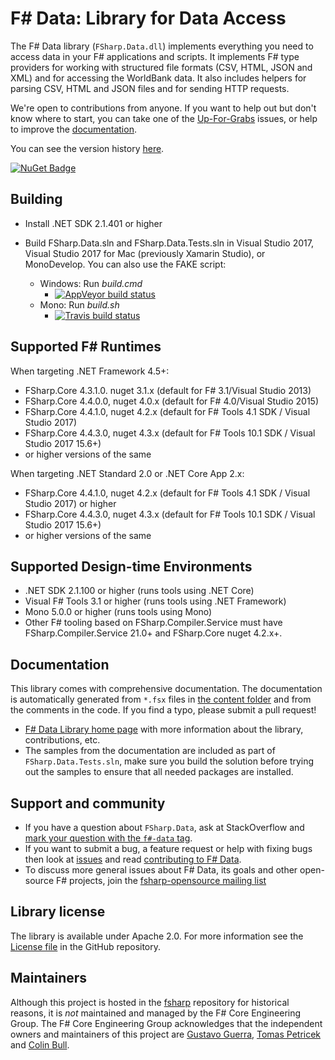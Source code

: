 # F# Data: Library for Data Access

The F# Data library (`FSharp.Data.dll`) implements everything you need to access data in your F# applications 
and scripts. It implements F# type providers for working with structured file formats (CSV, HTML, JSON and XML) and 
for accessing the WorldBank data. It also includes helpers for parsing CSV, HTML and JSON files and for sending HTTP requests.

We're open to contributions from anyone. If you want to help out but don't know where to start, you can take one of the [Up-For-Grabs](https://github.com/fsharp/FSharp.Data/labels/up-for-grabs) issues, or help to improve the [documentation][3].

You can see the version history [here](RELEASE_NOTES.md).

[![NuGet Badge](http://img.shields.io/nuget/v/FSharp.Data.svg?style=flat)](https://www.nuget.org/packages/FSharp.Data)

## Building

- Install .NET SDK 2.1.401 or higher
- Build FSharp.Data.sln and FSharp.Data.Tests.sln in Visual Studio 2017, Visual Studio 2017 for Mac (previously Xamarin Studio), or MonoDevelop. You can also use the FAKE script:

  * Windows: Run *build.cmd* 
    * [![AppVeyor build status](https://ci.appveyor.com/api/projects/status/vlw9avsb91rjfy39)](https://ci.appveyor.com/project/ovatsus/fsharp-data)
  * Mono: Run *build.sh*
    * [![Travis build status](https://travis-ci.org/fsharp/FSharp.Data.svg)](https://travis-ci.org/fsharp/FSharp.Data)

## Supported F# Runtimes

When targeting .NET Framework 4.5+:

- FSharp.Core 4.3.1.0. nuget 3.1.x (default for F# 3.1/Visual Studio 2013)
- FSharp.Core 4.4.0.0, nuget 4.0.x (default for F# 4.0/Visual Studio 2015)
- FSharp.Core 4.4.1.0, nuget 4.2.x (default for F# Tools 4.1 SDK / Visual Studio 2017)
- FSharp.Core 4.4.3.0, nuget 4.3.x (default for F# Tools 10.1 SDK / Visual Studio 2017 15.6+)
- or higher versions of the same

When targeting .NET Standard 2.0 or .NET Core App 2.x:

- FSharp.Core 4.4.1.0, nuget 4.2.x (default for F# Tools 4.1 SDK / Visual Studio 2017) or higher
- FSharp.Core 4.4.3.0, nuget 4.3.x (default for F# Tools 10.1 SDK / Visual Studio 2017 15.6+)
- or higher versions of the same

## Supported Design-time Environments

- .NET SDK 2.1.100 or higher (runs tools using .NET Core)
- Visual F# Tools 3.1 or higher (runs tools using .NET Framework)
- Mono 5.0.0 or higher (runs tools using Mono)
- Other F# tooling based on FSharp.Compiler.Service must have FSharp.Compiler.Service 21.0+ and FSharp.Core nuget 4.2.x+.

## Documentation 

This library comes with comprehensive documentation. The documentation is 
automatically generated from `*.fsx` files in [the content folder][2] and from the comments in the code. If you find a typo, please submit a pull request! 
 - [F# Data Library home page][3] with more information about the library, contributions, etc.
 - The samples from the documentation are included as part of `FSharp.Data.Tests.sln`, make sure you build the
solution before trying out the samples to ensure that all needed packages are installed.

## Support and community

 - If you have a question about `FSharp.Data`, ask at StackOverflow and [mark your question with the `f#-data` tag](http://stackoverflow.com/questions/tagged/f%23-data). 
 - If you want to submit a bug, a feature request or help with fixing bugs then look at [issues](https://github.com/fsharp/FSharp.Data/issues) and read [contributing to F# Data](https://github.com/fsharp/FSharp.Data/blob/master/CONTRIBUTING.md).
 - To discuss more general issues about F# Data, its goals and other open-source F# projects, join the [fsharp-opensource mailing list](http://groups.google.com/group/fsharp-opensource)

## Library license

The library is available under Apache 2.0. For more information see the [License file][1] in the GitHub repository.

## Maintainers

Although this project is hosted in the [fsharp](https://github.com/fsharp) repository for historical reasons, it is _not_ maintained and managed by the F# Core Engineering Group. The F# Core Engineering Group acknowledges that the independent owners and maintainers of this project are [Gustavo Guerra](http://github.com/ovatsus), [Tomas Petricek](http://github.com/tpetricek) and [Colin Bull](http://github.com/colinbull).



 [1]: https://github.com/fsharp/FSharp.Data/blob/master/LICENSE.md
 [2]: https://github.com/fsharp/FSharp.Data/tree/master/docs/content
 [3]: http://fsharp.github.io/FSharp.Data/

